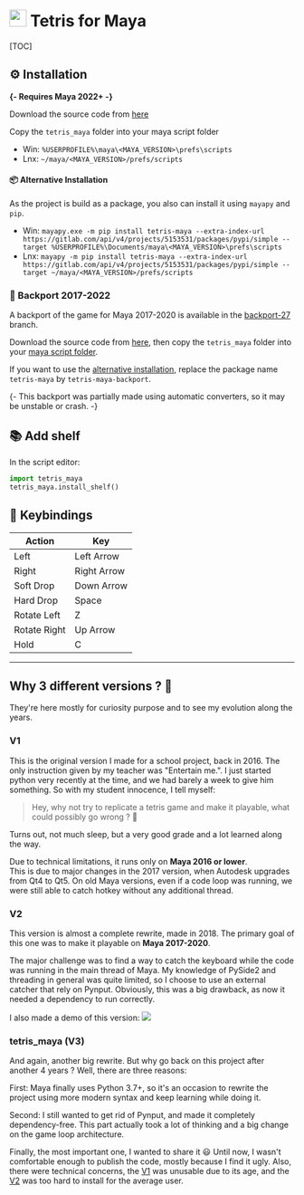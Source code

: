 # <img src="resources/logo.png"  width="30" height="auto"> Tetris for Maya

[TOC]

## ⚙ Installation

**{- Requires Maya 2022+ -}**

Download the source code from [here](https://gitlab.com/mathbou/TetrisMaya/-/archive/master/TetrisMaya-master.zip?path=tetris_maya) 

Copy the `tetris_maya` folder into your maya script folder  
- Win: `%USERPROFILE%\maya\<MAYA_VERSION>\prefs\scripts`
- Lnx: `~/maya/<MAYA_VERSION>/prefs/scripts`

#### 📦 Alternative Installation

As the project is build as a package, you also can install it using `mayapy` and `pip`.

- Win: `mayapy.exe -m pip install tetris-maya --extra-index-url https://gitlab.com/api/v4/projects/5153531/packages/pypi/simple --target %USERPROFILE%\Documents/maya\<MAYA_VERSION>\prefs\scripts`
- Lnx: `mayapy -m pip install tetris-maya --extra-index-url https://gitlab.com/api/v4/projects/5153531/packages/pypi/simple --target ~/maya/<MAYA_VERSION>/prefs/scripts`

### 🧙‍ Backport 2017-2022

A backport of the game for Maya 2017-2020 is available in the [backport-27](https://gitlab.com/mathbou/TetrisMaya/-/tree/backport_27) branch.

Download the source code from [here](https://gitlab.com/mathbou/TetrisMaya/-/archive/backport_27/TetrisMaya-backport_27.zip?path=tetris_maya),
then copy the `tetris_maya` folder into your [maya script folder](#installation).

If you want to use the [alternative installation](#alternative-installation), replace the package name `tetris-maya` by `tetris-maya-backport`.

{- This backport was partially made using automatic converters, so it may be unstable or crash. -}

## 📚 Add shelf

In the script editor:

```python
import tetris_maya
tetris_maya.install_shelf()
```

## 🎹 Keybindings

| Action       | Key         |
|--------------|-------------|
| Left         | Left Arrow  | 
| Right        | Right Arrow | 
| Soft Drop    | Down Arrow  | 
| Hard Drop    | Space       | 
| Rotate Left  | Z           | 
| Rotate Right | Up Arrow    | 
| Hold         | C           | 

---

## Why 3 different versions ? 🤔

They're here mostly for curiosity purpose and to see my evolution along the years.

### V1

This is the original version I made for a school project, back in 2016. 
The only instruction given by my teacher was "Entertain me.". I just started python very recently at the time, 
and we had barely a week to give him something. So with my student innocence, I tell myself: 
> Hey, why not try to replicate a tetris game and make it playable, what could possibly go wrong ? 🤡

Turns out, not much sleep, but a very good grade and a lot learned along the way.

Due to technical limitations, it runs only on **Maya 2016 or lower**.  
This is due to major changes in the 2017 version, when Autodesk upgrades from Qt4 to Qt5. 
On old Maya versions, even if a code loop was running, we were still able to catch hotkey without any additional thread.

### V2

This version is almost a complete rewrite, made in 2018.
The primary goal of this one was to make it playable on **Maya 2017-2020**. 

The major challenge was to find a way to catch the keyboard while the code was running in the main thread of Maya.
My knowledge of PySide2 and threading in general was quite limited, so I choose to use an external catcher that rely on Pynput.
Obviously, this was a big drawback, as now it needed a dependency to run correctly.

I also made a demo of this version:
[![](https://i.vimeocdn.com/video/690160903-08e3d87193b5eb570c2c877c1ef455a92e5eafcbd4e90138c4c6957e1db628ee-d)](https://vimeo.com/261212280)

### tetris_maya (V3)

And again, another big rewrite. But why go back on this project after another 4 years ? Well, there are three reasons:

First: Maya finally uses Python 3.7+, so it's an occasion to rewrite the project using more modern syntax and keep learning while doing it.

Second: I still wanted to get rid of Pynput, and made it completely dependency-free. 
This part actually took a lot of thinking and a big change on the game loop architecture.

Finally, the most important one, I wanted to share it 😃 Until now, I wasn't comfortable enough to publish the code, 
mostly because I find it ugly.
Also, there were technical concerns, the [V1](#v1) was unusable due to its age, 
and the [V2](#v2) was too hard to install for the average user.

